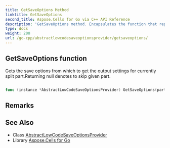 ```yaml
---
title: GetSaveOptions Method 
linktitle: GetSaveOptions
second_title: Aspose.Cells for Go via C++ API Reference
description: 'GetSaveOptions method. Encapsulates the function that represents getsaveoptions in Go.'
type: docs
weight: 200
url: /go-cpp/abstractlowcodesaveoptionsprovider/getsaveoptions/
---
```


## GetSaveOptions function

Gets the save options from which to get the output settings for currently split part.Returning null denotes to skip given part.

```go

func (instance *AbstractLowCodeSaveOptionsProvider) GetSaveOptions(part *SplitPartInfo)  (*LowCodeSaveOptions,  error) 

```

## Remarks


## See Also

* Class [AbstractLowCodeSaveOptionsProvider](../)
* Library [Aspose.Cells for Go](../../)
